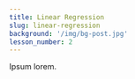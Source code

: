 ```yaml
---
title: Linear Regression
slug: linear-regression
background: '/img/bg-post.jpg'
lesson_number: 2
---
```


Ipsum lorem.